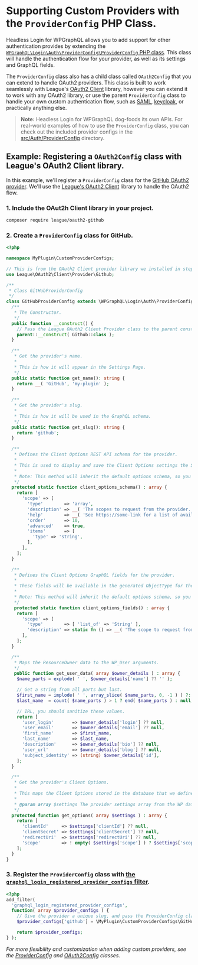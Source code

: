 # Supporting Custom Providers with the `ProviderConfig` PHP Class.

Headless Login for WPGraphQL allows you to add support for other authentication provides by extending the  [`WPGraphQL\Login\Auth\ProviderConfig\ProviderConfig` PHP class](../../src/Auth/ProviderConfig/ProviderConfig.php). This class will handle the authentication flow for your provider, as well as its settings and GraphQL fields.

The `ProviderConfig` class also has a child class called `OAuth2Config` that you can extend to handle OAuth2 providers. This class is built to work seamlessly with League's [OAuth2 Client](https://oauth2-client.thephpleague.com/) library, however you can extend it to work with any OAuth2 library, or use the parent `ProviderConfig` class to handle your own custom authentication flow, such as [SAML](https://en.wikipedia.org/wiki/Security_Assertion_Markup_Language), [keycloak](https://www.keycloak.org/), or practically anything else.

> **Note:** Headless Login for WPGraphQL dog-foods its own APIs. For real-world examples of how to use the `ProviderConfig` class, you can check out the included provider configs in the [src/Auth/ProviderConfig](../../src/Auth/ProviderConfig) directory.

## Example: Registering a `OAuth2Config` class with League's OAuth2 Client library.

In this example, we'll register a `ProviderConfig` class for the [GitHub OAuth2 provider](https://developer.github.com/apps/building-oauth-apps/authorizing-oauth-apps/). We'll use the [League's OAuth2 Client](https://oauth2-client.thephpleague.com/) library to handle the OAuth2 flow.

### 1. Include the OAut2h Client library in your project.

```bash
composer require league/oauth2-github
```

### 2. Create a `ProviderConfig` class for GitHub.

```php
<?php

namespace MyPlugin\CustomProviderConfigs;

// This is from the OAuth2 Client provider library we installed in step 1.
use League\OAuth2\Client\Provider\Github;

/**
 * Class GitHubProviderConfig
 */
class GitHubProviderConfig extends \WPGraphQL\Login\Auth\ProviderConfig\OAuth2\OAuth2Config {
  /**
   * The Constructor.
   */
  public function __construct() {
    // Pass the League OAuth2 Client Provider class to the parent constructor.
    parent::__construct( Github::class );
  }

  /**
   * Get the provider's name.
   *
   * This is how it will appear in the Settings Page.
   */
  public static function get_name(): string {
    return __( 'GitHub', 'my-plugin' );
  }

  /**
   * Get the provider's slug.
   *
   * This is how it will be used in the GraphQL schema.
   */
  public static function get_slug(): string {
    return 'github';
  }

  /**
   * Defines the Client Options REST API schema for the provider.
   *
   * This is used to display and save the Client Options settings the Settings Page.
   *
   * Note: This method will inherit the default options schema, so you only need to add the fields specific to GitHub.
   */
  protected static function client_options_schema() : array {
    return [
      'scope' => [
        'type'        => 'array',
        'description' => __( 'The scopes to request from the provider.', 'my-plugin' ),
        'help'        => __( 'See https://some-link for a list of available scopes.', 'my-plugin' ),
        'order'       => 10,
        'advanced'    => true,
        'items'       => [
          'type' => 'string',
        ],
      ],
    ];
  }

  /**
   * Defines the Client Options GraphQL fields for the provider.
   *
   * These fields will be available in the generated ObjectType for the LoginClientOptions interface.
   *
   * Note: This method will inherit the default options schema, so you only need to add the fields specific to GitHub.
   */
   protected static function client_options_fields() : array {
    return [
      'scope' => [
        'type'        => [ 'list_of' => 'String' ],
        'description' => static fn () => __( 'The scope to request from the provider.', 'wp-graphql-headless-login' ),
      ],
    ];
  }

  /**
   * Maps the ResourceOwner data to the WP_User arguments.
   */
   public function get_user_data( array $owner_details ) : array {
    $name_parts = explode( ' ', $owner_details['name'] ?? '' );

    // Get a string from all parts but last.
    $first_name = implode( ' ', array_slice( $name_parts, 0, -1 ) ) ?: null;
    $last_name  = count( $name_parts ) > 1 ? end( $name_parts ) : null;

    // IRL, you should sanitize these values.
    return [
      'user_login'       => $owner_details['login'] ?? null,
      'user_email'       => $owner_details['email'] ?? null,
      'first_name'       => $first_name,
      'last_name'        => $last_name,
      'description'      => $owner_details['bio'] ?? null,
      'user_url'         => $owner_details['blog'] ?? null,
      'subject_identity' => (string) $owner_details['id'],
    ];
  }

  /**
   * Get the provider's Client Options.
   *
   * This maps the Client Options stored in the database that we defined in the client_options_schema() method to the format that the League OAuth2 Client expects.
   *
   * @param array $settings The provider settings array from the WP database.
   */
  protected function get_options( array $settings ) : array {
    return [
      'clientId'     => $settings['clientId'] ?? null,
      'clientSecret' => $settings['clientSecret'] ?? null,
      'redirectUri'  => $settings['redirectUri'] ?? null,
      'scope'        => ! empty( $settings['scope'] ) ? $settings['scope'] : [],
    ];
  }
}
```

### 3. Register the `ProviderConfig` class with [the `graphql_login_registered_provider_configs` filter](./reference/filters.md#graphql_login_registered_provider_configs).

```php
<?php
add_filter(
  'graphql_login_registered_provider_configs',
  function( array $provider_configs ) {
    // Give the provider a unique slug, and pass the ProviderConfig class name.
    $provider_configs['github'] = \MyPlugin\CustomProviderConfigs\GitHubProviderConfig::class;

    return $provider_configs;
} );
```
_For more flexibility and customization when adding custom providers, see the [ProviderConfig](../../src/Auth/ProviderConfig/ProviderConfig.php) and [OAuth2Config](../../src/Auth/ProviderConfig/OAuth2/OAuth2Config.php) classes._
